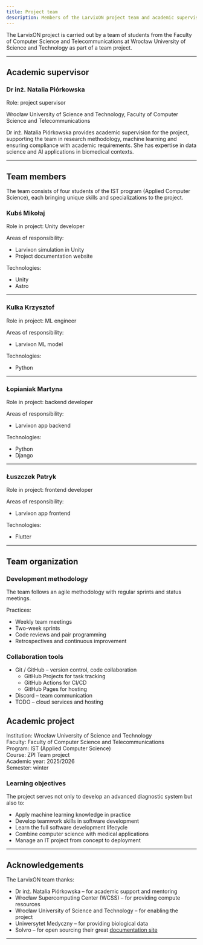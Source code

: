 ```yaml
---
title: Project team
description: Members of the LarvixON project team and academic supervisor
---
```


The LarvixON project is carried out by a team of students from the Faculty of Computer Science and Telecommunications at Wrocław University of Science and Technology as part of a team project.

---

## Academic supervisor

### Dr inż. Natalia Piórkowska

Role: project supervisor

Wrocław University of Science and Technology, Faculty of Computer Science and Telecommunications

Dr inż. Natalia Piórkowska provides academic supervision for the project, supporting the team in research methodology, machine learning and ensuring compliance with academic requirements. She has expertise in data science and AI applications in biomedical contexts.

---

## Team members

The team consists of four students of the IST program (Applied Computer Science), each bringing unique skills and specializations to the project.

### Kubś Mikołaj

Role in project: Unity developer

Areas of responsibility:

- Larvixon simulation in Unity
- Project documentation website

Technologies:

- Unity
- Astro

---

### Kulka Krzysztof

Role in project: ML engineer

Areas of responsibility:

- Larvixon ML model

Technologies:

- Python

---

### Łopianiak Martyna

Role in project: backend developer

Areas of responsibility:

- Larvixon app backend

Technologies:

- Python
- Django

---

### Łuszczek Patryk

Role in project: frontend developer

Areas of responsibility:

- Larvixon app frontend

Technologies:

- Flutter

---

## Team organization

### Development methodology

The team follows an agile methodology with regular sprints and status meetings.

Practices:

- Weekly team meetings
- Two-week sprints
- Code reviews and pair programming
- Retrospectives and continuous improvement

### Collaboration tools

- Git / GitHub – version control, code collaboration
  - GitHub Projects for task tracking
  - GitHub Actions for CI/CD
  - GitHub Pages for hosting
- Discord – team communication
- TODO – cloud services and hosting

## Academic project

Institution: Wrocław University of Science and Technology  
Faculty: Faculty of Computer Science and Telecommunications  
Program: IST (Applied Computer Science)  
Course: ZPI Team project  
Academic year: 2025/2026  
Semester: winter

### Learning objectives

The project serves not only to develop an advanced diagnostic system but also to:

- Apply machine learning knowledge in practice
- Develop teamwork skills in software development
- Learn the full software development lifecycle
- Combine computer science with medical applications
- Manage an IT project from concept to deployment

---

## Acknowledgements

The LarvixON team thanks:

- Dr inż. Natalia Piórkowska – for academic support and mentoring
- Wrocław Supercomputing Center (WCSS) – for providing compute resources
- Wrocław University of Science and Technology – for enabling the project
- Uniwersytet Medyczny – for providing biological data
- Solvro – for open sourcing their great [documentation site](https://github.com/solvro/web-solvro-docs)

---
